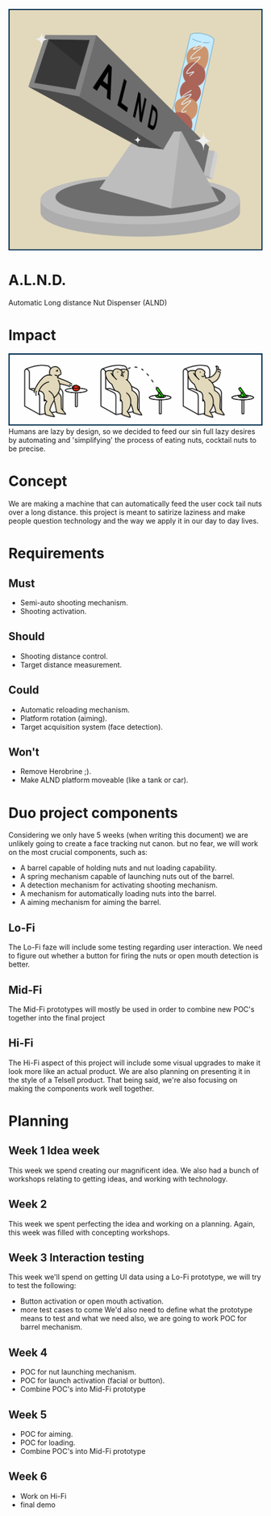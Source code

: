 ![ALND](./Media/Promo%20material/ALND%20Drawing.png)
# A.L.N.D. 
Automatic Long distance Nut Dispenser (ALND)

# Impact
![ALND](./Media/Promo%20material/ALND%20Instruction%20Men.png)
Humans are lazy by design, so we decided to feed our sin full lazy desires by automating and 'simplifying' the process of eating nuts, cocktail nuts to be precise.

# Concept
We are making a machine that can automatically feed the user cock tail nuts over a long distance. this project is meant to satirize laziness and make people question technology and the way we apply it in our day to day lives.

# Requirements

## Must
- Semi-auto shooting mechanism.
- Shooting activation.

## Should
- Shooting distance control.
- Target distance measurement.

## Could
- Automatic reloading mechanism.
- Platform rotation (aiming).
- Target acquisition system (face detection).

## Won't
- Remove Herobrine ;).
- Make ALND platform moveable (like a tank or car).

# Duo project components 
Considering we only have 5 weeks (when writing this document) we are unlikely going to create a face tracking nut canon. 
but no fear, we will work on the most crucial components, such as:
- A barrel capable of holding nuts and nut loading capability.
- A spring mechanism capable of launching nuts out of the barrel.
- A detection mechanism for activating shooting mechanism.
- A mechanism for automatically loading nuts into the barrel.
- A aiming mechanism for aiming the barrel.


## Lo-Fi
The Lo-Fi faze will include some testing  regarding user interaction. 
We need to figure out whether a button for firing the nuts or open mouth detection is better.

## Mid-Fi
The Mid-Fi prototypes will mostly be used in order to combine new POC's together into the final project

## Hi-Fi
The Hi-Fi aspect of this project will include some visual upgrades to make it look more like an actual product. 
We are also planning on presenting it in the style of a Telsell product.
That being said, we're also focusing on making the components work well together.

# Planning

## Week 1 Idea week
This week we spend creating our magnificent idea.
We also had a bunch of workshops relating to getting ideas, and working with technology.

## Week 2 
This week we spent perfecting the idea and working on a planning.
Again, this week was filled with concepting workshops.
## Week 3 Interaction testing
This week we'll spend on getting UI data using a Lo-Fi prototype, we will try to test the following:
- Button activation or open mouth activation.
- more test cases to come
We'd also need to define what the prototype means to test and what we need
also, we are going to work POC for barrel mechanism.
## Week 4
- POC for nut launching mechanism.
- POC for launch activation (facial or button).
- Combine POC's into Mid-Fi prototype

## Week 5
- POC for aiming.
- POC for loading.
- Combine POC's into Mid-Fi prototype
## Week 6
- Work on Hi-Fi
- final demo
